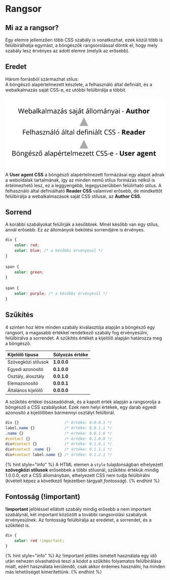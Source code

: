 # Rangsor

## Mi az a rangsor?

Egy elemre jellemzően több CSS szabály is vonatkozhat, ezek közül több is felülbírálhatja egymást, a böngészők rangsorolással döntik el, hogy mely szabály lesz érvényes az adott elemre \(melyik az erősebb\).

## Eredet

Három forrásból származhat stílus:  
A böngésző alapértelmezett készlete, a felhasználó által definiált, és a webalkalmazás saját CSS-e, ez utóbbi felülbírálja a többit.

![](../.gitbook/assets/rangsor.png)

A **User agent CSS** a böngésző alapértelmezett formázásai egy alapot adnak a weboldalak tartalmának, így az minden nemű stílus formázás nélkül is értelmezhető lesz, ez a leggyengébb, legegyszerűbben felülírható stílus. A felhasználó által definiálható **Reader CSS** valamivel erősebb, de mindkettőt felülbírálja a webalkalmazások saját CSS stílusai, az **Author CSS**. 

## Sorrend

A korábbi szabályokat  felülírják a későbbiek. Minél később van egy stílus, annál erősebb. Ez az állományok bekötési sorrendjére is érvényes.

```css
div {
    color: red;
    color: blue; /* a későbbi érvényesül */
}

span {
    color: green;
}

span {
    color: purple; /* a későbbi érvényesül */
}
```

## Szűkítés

4 szinten hoz létre minden szabály kiválasztója alapján a böngésző egy rangsort, a magasabb értékkel rendelkező szabály fog érvényesülni, felülbírálva a sorrendet. A szűkítés értékét a kijelölő alapján határozza meg a böngésző.

| Kijelölő típusa | Súlyozás értéke |
| :--- | :--- |
| Szövegközi stílusok | **1.0.0.0** |
| Egyedi azonosító | **0.1.0.0** |
| Osztály, álosztály | **0.0.1.0** |
| Elemazonosító | **0.0.0.1** |
| Általános kijelölő | **0.0.0.0** |

A szűkítés értékei összeadódnak, és a kapott érték alapján a rangsorolja a böngésző a CSS szabályokat. Ezek nem helyi értékek, egy darab egyedi azonosító a kijelölőben bármennyi osztályt felülbírál.

```css
div {}                    /* értéke: 0.0.0.1 */
label.name {}             /* értéke: 0.0.1.1 */
.name {}                  /* értéke: 0.0.1.0 */
#contact {}               /* értéke: 0.1.0.0 */
div#contact {}            /* értéke: 0.1.0.1 */
div#contact .name {}      /* értéke: 0.1.1.1 */
div#contact label.name {} /* értéke: 0.1.2.1 */
```

{% hint style="info" %}
A HTML elemen a `style` tulajdonságban elhelyezett **szövegközi stílusok** erősebbek a többi stílusnál, szűkítési értékük mindig 1.0.0.0, ezt a CSS állományban, elhelyezett  CSS nem tudja felülbírálni \(kivételt képez a következő fejezetben tárgyalt _fontosság_\).
{% endhint %}

## Fontosság \(!important\)

**!important** jelöléssel ellátott szabály mindig erősebb a nem important szabálynál, két important közözött a további rangsorolási szabályok érvényesülnek. Az fontosság felülbírálja az eredetet, a sorrendet, és a szűkítést is.

```css
div {
    color: red !important;
}
```

{% hint style="info" %}
Az !important jelölés ismételt használata egy idő után nehezen olvashatóvá teszi a kódot a szűkítés folyamatos felülbírálása miatt, ezért használata kerülendő, csak akkor érdemes használni, ha minden más lehetőséget kimerítettünk.
{% endhint %}

